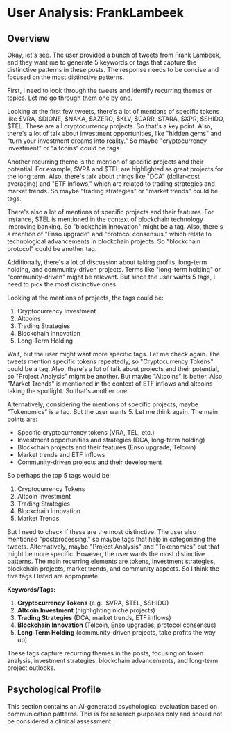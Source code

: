 # User Analysis: FrankLambeek

## Overview

<think>
Okay, let's see. The user provided a bunch of tweets from Frank Lambeek, and they want me to generate 5 keywords or tags that capture the distinctive patterns in these posts. The response needs to be concise and focused on the most distinctive patterns.

First, I need to look through the tweets and identify recurring themes or topics. Let me go through them one by one.

Looking at the first few tweets, there's a lot of mentions of specific tokens like $VRA, $DIONE, $NAKA, $AZERO, $KLV, $CARR, $TARA, $XPR, $SHIDO, $TEL. These are all cryptocurrency projects. So that's a key point. Also, there's a lot of talk about investment opportunities, like "hidden gems" and "turn your investment dreams into reality." So maybe "cryptocurrency investment" or "altcoins" could be tags.

Another recurring theme is the mention of specific projects and their potential. For example, $VRA and $TEL are highlighted as great projects for the long term. Also, there's talk about things like "DCA" (dollar-cost averaging) and "ETF inflows," which are related to trading strategies and market trends. So maybe "trading strategies" or "market trends" could be tags.

There's also a lot of mentions of specific projects and their features. For instance, $TEL is mentioned in the context of blockchain technology improving banking. So "blockchain innovation" might be a tag. Also, there's a mention of "Enso upgrade" and "protocol consensus," which relate to technological advancements in blockchain projects. So "blockchain protocol" could be another tag.

Additionally, there's a lot of discussion about taking profits, long-term holding, and community-driven projects. Terms like "long-term holding" or "community-driven" might be relevant. But since the user wants 5 tags, I need to pick the most distinctive ones.

Looking at the mentions of projects, the tags could be:

1. Cryptocurrency Investment
2. Altcoins
3. Trading Strategies
4. Blockchain Innovation
5. Long-Term Holding

Wait, but the user might want more specific tags. Let me check again. The tweets mention specific tokens repeatedly, so "Cryptocurrency Tokens" could be a tag. Also, there's a lot of talk about projects and their potential, so "Project Analysis" might be another. But maybe "Altcoins" is better. Also, "Market Trends" is mentioned in the context of ETF inflows and altcoins taking the spotlight. So that's another one.

Alternatively, considering the mentions of specific projects, maybe "Tokenomics" is a tag. But the user wants 5. Let me think again. The main points are:

- Specific cryptocurrency tokens (VRA, TEL, etc.)
- Investment opportunities and strategies (DCA, long-term holding)
- Blockchain projects and their features (Enso upgrade, Telcoin)
- Market trends and ETF inflows
- Community-driven projects and their development

So perhaps the top 5 tags would be:

1. Cryptocurrency Tokens
2. Altcoin Investment
3. Trading Strategies
4. Blockchain Innovation
5. Market Trends

But I need to check if these are the most distinctive. The user also mentioned "postprocessing," so maybe tags that help in categorizing the tweets. Alternatively, maybe "Project Analysis" and "Tokenomics" but that might be more specific. However, the user wants the most distinctive patterns. The main recurring elements are tokens, investment strategies, blockchain projects, market trends, and community aspects. So I think the five tags I listed are appropriate.
</think>

**Keywords/Tags:**  
1. **Cryptocurrency Tokens** (e.g., $VRA, $TEL, $SHIDO)  
2. **Altcoin Investment** (highlighting niche projects)  
3. **Trading Strategies** (DCA, market trends, ETF inflows)  
4. **Blockchain Innovation** (Telcoin, Enso upgrades, protocol consensus)  
5. **Long-Term Holding** (community-driven projects, take profits the way up)  

These tags capture recurring themes in the posts, focusing on token analysis, investment strategies, blockchain advancements, and long-term project outlooks.

## Psychological Profile

This section contains an AI-generated psychological evaluation based on communication patterns. This is for research purposes only and should not be considered a clinical assessment.